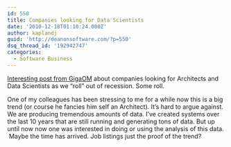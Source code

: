 ```yaml
---
id: 550
title: Companies looking for Data Scientists
date: '2010-12-18T01:10:24.000Z'
author: kaplandj
guid: 'http://deanonsoftware.com/?p=550'
dsq_thread_id: '192942747'
categories:
  - Software Business
---
```

[Interesting post from GigaOM](http://gigaom.com/2010/12/16/wanted-data-scientists-to-turn-information-into-gold/?utm_source=feedburner&utm_medium=feed&utm_campaign=Feed:+OmMalik+(GigaOM:+Tech)) about companies looking for Architects and Data Scientists as we “roll” out of recession. Some roll.

One of my colleagues has been stressing to me for a while now this is a big trend (or course he fancies him self an Architect). It’s hard to argue against. We are producing tremendous amounts of data. I’ve created systems over the last 10 years that are still running and generating tons of data. But up until now now one was interested in doing or using the analysis of this data.  Maybe the time has arrived. Job listings just the proof of the trend?
